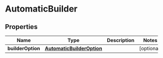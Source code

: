 

# AutomaticBuilder


## Properties

| Name | Type | Description | Notes |
|------------ | ------------- | ------------- | -------------|
|**builderOption** | [**AutomaticBuilderOption**](AutomaticBuilderOption.md) |  |  [optional] |



